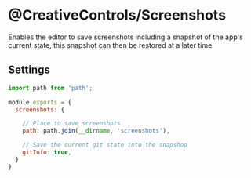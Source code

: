 # @CreativeControls/Screenshots
Enables the editor to save screenshots including a snapshot of the app's current state, this snapshot can then be restored at a later time.

## Settings
```js
import path from 'path';

module.exports = {
  screenshots: {

    // Place to save screenshots
    path: path.join(__dirname, 'screenshots'),

    // Save the current git state into the snapshop
    gitInfo: true,
  }
}
```
